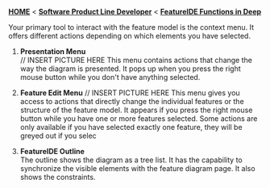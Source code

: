<!-- Breadcrumb -->
[**HOME**](https://github.com/FeatureIDE/FeatureIDE/wiki) < [**Software Product Line Developer**](https://github.com/FeatureIDE/FeatureIDE/wiki/Software-Product-Line-Developer) < [**FeatureIDE Functions in Deep**](https://github.com/FeatureIDE/FeatureIDE/wiki/FeatureIDE-Functions-in-Deep)

<!-- Introduction -->
Your primary tool to interact with the feature model is the context menu. It offers different actions depending on which elements you have selected.

<!-- Content -->

1. **Presentation Menu**  
// INSERT PICTURE HERE
    This menu contains actions that change the way the diagram is presented. It pops up when you press the right mouse button while you don't have anything selected.



2. **Feature Edit Menu**
// INSERT PICTURE HERE
    This menu gives you access to actions that directly change the individual features or the structure of the feature model. It appears if you press the right mouse button while you have one or more features selected. Some actions are only available if you have selected exactly one feature, they will be greyed out if you selec

3. **FeatureIDE Outline**  
   The outline shows the diagram as a tree list. It has the capability to synchronize the visible elements with the feature diagram page. It also shows the constraints.  